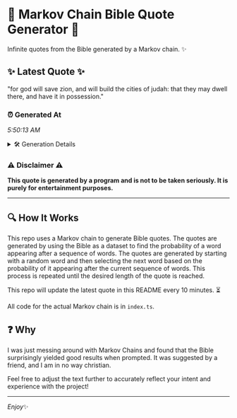 # 📖 Markov Chain Bible Quote Generator 📖

Infinite quotes from the Bible generated by a Markov chain. ✨

## ✨ Latest Quote ✨
"for god will save zion, and will build the cities of judah: that they may dwell there, and have it in possession."

### ⏰ Generated At
*5:50:13 AM*

<details>
    <summary>🛠️ Generation Details</summary>
    <p>
        <strong>🌱 Seed:</strong> for<br>
        <strong>🔄 Iterations:</strong> 21<br>
        <strong>📜 Context History:</strong><br>[ for ]: god<br>[ for, god ]: will<br>[ for, god, will ]: save<br>[ for, god, will, save ]: zion,<br>[ for, god, will, save, zion, ]: and<br>[ for, god, will, save, zion,, and ]: will<br>[ god, will, save, zion,, and, will ]: build<br>[ will, save, zion,, and, will, build ]: the<br>[ save, zion,, and, will, build, the ]: cities<br>[ zion,, and, will, build, the, cities ]: of<br>[ and, will, build, the, cities, of ]: judah:<br>[ will, build, the, cities, of, judah: ]: that<br>[ build, the, cities, of, judah:, that ]: they<br>[ the, cities, of, judah:, that, they ]: may<br>[ cities, of, judah:, that, they, may ]: dwell<br>[ of, judah:, that, they, may, dwell ]: there,<br>[ judah:, that, they, may, dwell, there, ]: and<br>[ that, they, may, dwell, there,, and ]: have<br>[ they, may, dwell, there,, and, have ]: it<br>[ may, dwell, there,, and, have, it ]: in<br>[ dwell, there,, and, have, it, in ]: possession.<br>
    </p>
</details>

### ⚠️ Disclaimer ⚠️
**This quote is generated by a program and is not to be taken seriously. It is purely for entertainment purposes.**

---

## 🔍 How It Works

This repo uses a Markov chain to generate Bible quotes. The quotes are generated by using the Bible as a dataset to find the probability of a word appearing after a sequence of words. The quotes are generated by starting with a random word and then selecting the next word based on the probability of it appearing after the current sequence of words. This process is repeated until the desired length of the quote is reached.

This repo will update the latest quote in this README every 10 minutes. ⏳

All code for the actual Markov chain is in `index.ts`.

## ❓ Why

I was just messing around with Markov Chains and found that the Bible surprisingly yielded good results when prompted. 
It was suggested by a friend, and I am in no way christian.

Feel free to adjust the text further to accurately reflect your intent and experience with the project!

---

*Enjoy*✨
